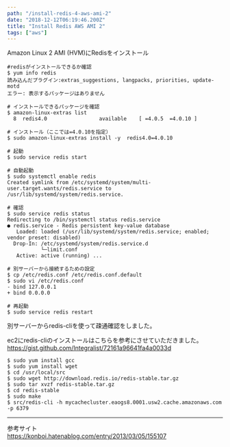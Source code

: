 ```yaml
---
path: "/install-redis-4-aws-ami-2"
date: "2018-12-12T06:19:46.200Z"
title: "Install Redis AWS AMI 2"
tags: ["aws"]
---
```


Amazon Linux 2 AMI (HVM)にRedisをインストール



```
#redisがインストールできるか確認
$ yum info redis
読み込んだプラグイン:extras_suggestions, langpacks, priorities, update-motd
エラー: 表示するパッケージはありません

# インストールできるパッケージを確認
$ amazon-linux-extras list
  8  redis4.0                 available    [ =4.0.5  =4.0.10 ]

# インストール（ここでは=4.0.10を指定）
$ sudo amazon-linux-extras install -y  redis4.0=4.0.10

# 起動
$ sudo service redis start

# 自動起動
$ sudo systemctl enable redis
Created symlink from /etc/systemd/system/multi-user.target.wants/redis.service to /usr/lib/systemd/system/redis.service.

# 確認
$ sudo service redis status
Redirecting to /bin/systemctl status redis.service
● redis.service - Redis persistent key-value database
   Loaded: loaded (/usr/lib/systemd/system/redis.service; enabled; vendor preset: disabled)
  Drop-In: /etc/systemd/system/redis.service.d
           └─limit.conf
   Active: active (running) ...

# 別サーバーから接続するための設定
$ cp /etc/redis.conf /etc/redis.conf.default
$ sudo vi /etc/redis.conf
- bind 127.0.0.1
+ bind 0.0.0.0

# 再起動
$ sudo service redis restart
```

別サーバーからredis-cliを使って疎通確認をしました。

ec2にredis-cliのインストールはこちらを参考にさせていただきました。
https://gist.github.com/Integralist/72161a96641fa4a0033d


```
$ sudo yum install gcc
$ sudo yum install wget
$ cd /usr/local/src
$ sudo wget http://download.redis.io/redis-stable.tar.gz
$ sudo tar xvzf redis-stable.tar.gz
$ cd redis-stable
$ sudo make
$ src/redis-cli -h mycachecluster.eaogs8.0001.usw2.cache.amazonaws.com -p 6379
```

---

参考サイト<br />
https://konboi.hatenablog.com/entry/2013/03/05/155107
